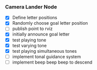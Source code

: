 ### Camera Lander Node

- [x] Define letter positions
- [x] Randomly choose goal letter position
- [ ] publish point to rviz
- [x] initially announce goal letter
- [x] test playing tone
- [x] test varying tone
- [x] test playing simultaneous tones
- [ ] implement tonal guidance system
- [ ] implement beep beep beep to descend
